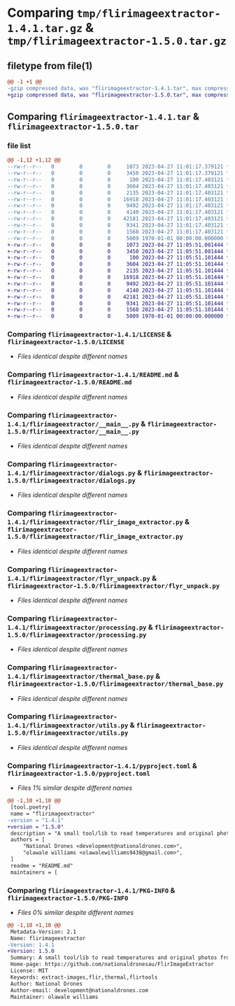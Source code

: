 # Comparing `tmp/flirimageextractor-1.4.1.tar.gz` & `tmp/flirimageextractor-1.5.0.tar.gz`

## filetype from file(1)

```diff
@@ -1 +1 @@
-gzip compressed data, was "flirimageextractor-1.4.1.tar", max compression
+gzip compressed data, was "flirimageextractor-1.5.0.tar", max compression
```

## Comparing `flirimageextractor-1.4.1.tar` & `flirimageextractor-1.5.0.tar`

### file list

```diff
@@ -1,12 +1,12 @@
--rw-r--r--   0        0        0     1073 2023-04-27 11:01:17.379121 flirimageextractor-1.4.1/LICENSE
--rw-r--r--   0        0        0     3450 2023-04-27 11:01:17.379121 flirimageextractor-1.4.1/README.md
--rw-r--r--   0        0        0      100 2023-04-27 11:01:17.403121 flirimageextractor-1.4.1/flirimageextractor/__init__.py
--rw-r--r--   0        0        0     3604 2023-04-27 11:01:17.403121 flirimageextractor-1.4.1/flirimageextractor/__main__.py
--rw-r--r--   0        0        0     2135 2023-04-27 11:01:17.403121 flirimageextractor-1.4.1/flirimageextractor/dialogs.py
--rw-r--r--   0        0        0    16918 2023-04-27 11:01:17.403121 flirimageextractor-1.4.1/flirimageextractor/flir_image_extractor.py
--rw-r--r--   0        0        0     9492 2023-04-27 11:01:17.403121 flirimageextractor-1.4.1/flirimageextractor/flyr_unpack.py
--rw-r--r--   0        0        0     4140 2023-04-27 11:01:17.403121 flirimageextractor-1.4.1/flirimageextractor/processing.py
--rw-r--r--   0        0        0    42181 2023-04-27 11:01:17.403121 flirimageextractor-1.4.1/flirimageextractor/thermal_base.py
--rw-r--r--   0        0        0     9341 2023-04-27 11:01:17.403121 flirimageextractor-1.4.1/flirimageextractor/utils.py
--rw-r--r--   0        0        0     1568 2023-04-27 11:01:17.403121 flirimageextractor-1.4.1/pyproject.toml
--rw-r--r--   0        0        0     5009 1970-01-01 00:00:00.000000 flirimageextractor-1.4.1/PKG-INFO
+-rw-r--r--   0        0        0     1073 2023-04-27 11:05:51.081444 flirimageextractor-1.5.0/LICENSE
+-rw-r--r--   0        0        0     3450 2023-04-27 11:05:51.081444 flirimageextractor-1.5.0/README.md
+-rw-r--r--   0        0        0      100 2023-04-27 11:05:51.101444 flirimageextractor-1.5.0/flirimageextractor/__init__.py
+-rw-r--r--   0        0        0     3604 2023-04-27 11:05:51.101444 flirimageextractor-1.5.0/flirimageextractor/__main__.py
+-rw-r--r--   0        0        0     2135 2023-04-27 11:05:51.101444 flirimageextractor-1.5.0/flirimageextractor/dialogs.py
+-rw-r--r--   0        0        0    16918 2023-04-27 11:05:51.101444 flirimageextractor-1.5.0/flirimageextractor/flir_image_extractor.py
+-rw-r--r--   0        0        0     9492 2023-04-27 11:05:51.101444 flirimageextractor-1.5.0/flirimageextractor/flyr_unpack.py
+-rw-r--r--   0        0        0     4140 2023-04-27 11:05:51.101444 flirimageextractor-1.5.0/flirimageextractor/processing.py
+-rw-r--r--   0        0        0    42181 2023-04-27 11:05:51.101444 flirimageextractor-1.5.0/flirimageextractor/thermal_base.py
+-rw-r--r--   0        0        0     9341 2023-04-27 11:05:51.101444 flirimageextractor-1.5.0/flirimageextractor/utils.py
+-rw-r--r--   0        0        0     1568 2023-04-27 11:05:51.101444 flirimageextractor-1.5.0/pyproject.toml
+-rw-r--r--   0        0        0     5009 1970-01-01 00:00:00.000000 flirimageextractor-1.5.0/PKG-INFO
```

### Comparing `flirimageextractor-1.4.1/LICENSE` & `flirimageextractor-1.5.0/LICENSE`

 * *Files identical despite different names*

### Comparing `flirimageextractor-1.4.1/README.md` & `flirimageextractor-1.5.0/README.md`

 * *Files identical despite different names*

### Comparing `flirimageextractor-1.4.1/flirimageextractor/__main__.py` & `flirimageextractor-1.5.0/flirimageextractor/__main__.py`

 * *Files identical despite different names*

### Comparing `flirimageextractor-1.4.1/flirimageextractor/dialogs.py` & `flirimageextractor-1.5.0/flirimageextractor/dialogs.py`

 * *Files identical despite different names*

### Comparing `flirimageextractor-1.4.1/flirimageextractor/flir_image_extractor.py` & `flirimageextractor-1.5.0/flirimageextractor/flir_image_extractor.py`

 * *Files identical despite different names*

### Comparing `flirimageextractor-1.4.1/flirimageextractor/flyr_unpack.py` & `flirimageextractor-1.5.0/flirimageextractor/flyr_unpack.py`

 * *Files identical despite different names*

### Comparing `flirimageextractor-1.4.1/flirimageextractor/processing.py` & `flirimageextractor-1.5.0/flirimageextractor/processing.py`

 * *Files identical despite different names*

### Comparing `flirimageextractor-1.4.1/flirimageextractor/thermal_base.py` & `flirimageextractor-1.5.0/flirimageextractor/thermal_base.py`

 * *Files identical despite different names*

### Comparing `flirimageextractor-1.4.1/flirimageextractor/utils.py` & `flirimageextractor-1.5.0/flirimageextractor/utils.py`

 * *Files identical despite different names*

### Comparing `flirimageextractor-1.4.1/pyproject.toml` & `flirimageextractor-1.5.0/pyproject.toml`

 * *Files 1% similar despite different names*

```diff
@@ -1,10 +1,10 @@
 [tool.poetry]
 name = "flirimageextractor"
-version = "1.4.1"
+version = "1.5.0"
 description = "A small tool/lib to read temperatures and original photos from FLIR® thermal camera images."
 authors = [
     "National Drones <development@nationaldrones.com>",
     "olawale williams <olawalewilliams9438@gmail.com>",
 ]
 readme = "README.md"
 maintainers = [
```

### Comparing `flirimageextractor-1.4.1/PKG-INFO` & `flirimageextractor-1.5.0/PKG-INFO`

 * *Files 0% similar despite different names*

```diff
@@ -1,10 +1,10 @@
 Metadata-Version: 2.1
 Name: flirimageextractor
-Version: 1.4.1
+Version: 1.5.0
 Summary: A small tool/lib to read temperatures and original photos from FLIR® thermal camera images.
 Home-page: https://github.com/nationaldronesau/FlirImageExtractor
 License: MIT
 Keywords: extract-images,flir,thermal,flirtools
 Author: National Drones
 Author-email: development@nationaldrones.com
 Maintainer: olawale williams
```

